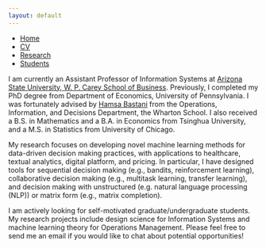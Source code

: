```yaml
---
layout: default
---
```


<ul class='menu'>
<li><a href="./">Home</a></li>
<li><a href="./CV.pdf">CV</a></li>
<li><a href="./research.html">Research</a></li>
<li><a href="./student.html">Students</a></li>
</ul>

I am currently an Assistant Professor of Information Systems at [Arizona State University, W. P. Carey School of Business](https://wpcarey.asu.edu/). Previously, I completed my PhD degree from Department of Economics, University of Pennsylvania. I was fortunately advised by <a href="https://hamsabastani.github.io">Hamsa Bastani</a> from the Operations, Information, and Decisions Department, the Wharton School. I also received a B.S. in Mathematics and a B.A. in Economics from Tsinghua University, and a M.S. in Statistics from University of Chicago.

<p>My research focuses on developing novel machine learning methods for data-driven decision making practices, with applications to healthcare, textual analytics, digital platform, and pricing. In particular, I have designed tools for sequential decision making (e.g., bandits, reinforcement learning), collaborative decision making (e.g., multitask learning, transfer learning), and decision making with unstructured (e.g. natural language processing (NLP)) or matrix form (e.g., matrix completion). </p>

<p>
I am actively looking for self-motivated graduate/undergraduate students. My research projects include design science for Information Systems and machine learning theory for Operations Management. Please feel free to send me an email if you would like to chat about potential opportunities! 
</p>